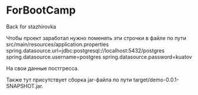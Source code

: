 # ForBootCamp
Back for stazhirovka

Чтобы проект заработал нужно поменять эти строчки в файле по пути src/main/resources/application.properties
spring.datasource.url=jdbc:postgresql://localhost:5432/postgres 
spring.datasource.username=postgres
spring.datasource.password=kuatov

На свои данные постгресса.

Также тут присутствует сборка jar-файла по пути target/demo-0.0.1-SNAPSHOT.jar.
